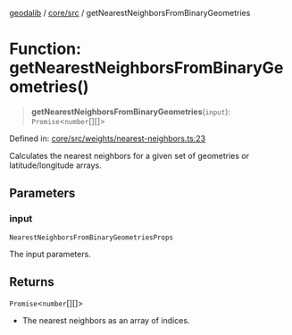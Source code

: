 [geodalib](../../../modules.md) / [core/src](../index.md) / getNearestNeighborsFromBinaryGeometries

# Function: getNearestNeighborsFromBinaryGeometries()

> **getNearestNeighborsFromBinaryGeometries**(`input`): `Promise`\<`number`[][]\>

Defined in: [core/src/weights/nearest-neighbors.ts:23](https://github.com/GeoDaCenter/geoda-lib/blob/04471ecd75dbfe13a0a0fbff4b6e7d785ad0f8e7/js/packages/core/src/weights/nearest-neighbors.ts#L23)

Calculates the nearest neighbors for a given set of geometries or latitude/longitude arrays.

## Parameters

### input

`NearestNeighborsFromBinaryGeometriesProps`

The input parameters.

## Returns

`Promise`\<`number`[][]\>

- The nearest neighbors as an array of indices.
